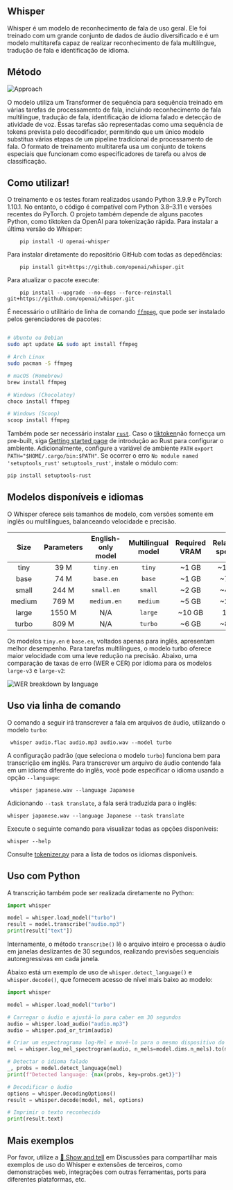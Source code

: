 ## Whisper
Whisper é um modelo de reconhecimento de fala de uso geral. Ele foi treinado com um grande conjunto de dados de áudio diversificado e é um modelo multitarefa capaz de realizar reconhecimento de fala multilíngue, tradução de fala e identificação de idioma.

## Método

![Approach](https://raw.githubusercontent.com/openai/whisper/main/approach.png)

O modelo utiliza um Transformer de sequência para sequência treinado em várias tarefas de processamento de fala, incluindo reconhecimento de fala multilíngue, tradução de fala, identificação de idioma falado e detecção de atividade de voz. Essas tarefas são representadas como uma sequência de tokens prevista pelo decodificador, permitindo que um único modelo substitua várias etapas de um pipeline tradicional de processamento de fala. O formato de treinamento multitarefa usa um conjunto de tokens especiais que funcionam como especificadores de tarefa ou alvos de classificação.

## Como utilizar!

O treinamento e os testes foram realizados usando Python 3.9.9 e PyTorch 1.10.1. No entanto, o código é compatível com Python 3.8–3.11 e versões recentes do PyTorch. O projeto também depende de alguns pacotes Python, como tiktoken da OpenAI para tokenização rápida. Para instalar a última versão do Whisper:
        
        pip install -U openai-whisper

Para instalar diretamente do repositório GitHub com todas as depedências:

        pip install git+https://github.com/openai/whisper.git

Para atualizar o pacote execute:

        pip install --upgrade --no-deps --force-reinstall git+https://github.com/openai/whisper.git

É necessário o utilitário de linha de comando [`ffmpeg`](https://ffmpeg.org/), que pode ser instalado pelos gerenciadores de pacotes:

```bash

# Ubuntu ou Debian
sudo apt update && sudo apt install ffmpeg

# Arch Linux
sudo pacman -S ffmpeg

# macOS (Homebrew)
brew install ffmpeg

# Windows (Chocolatey)
choco install ffmpeg

# Windows (Scoop)
scoop install ffmpeg

```

Também pode ser necessário instalar [`rust`](http://rust-lang.org). Caso o [tiktoken](https://github.com/openai/tiktoken)não fornecça um pre-built, siga [Getting started page](https://www.rust-lang.org/learn/get-started) de introdução ao Rust para configurar o ambiente. Adicionalmente, configure a variável de ambiente `PATH`
`export PATH="$HOME/.cargo/bin:$PATH"`. Se ocorrer o erro `No module named 'setuptools_rust'` `setuptools_rust'`, instale o módulo com:

```bash
pip install setuptools-rust
```

## Modelos disponíveis e idiomas

O Whisper oferece seis tamanhos de modelo, com versões somente em inglês ou multilíngues, balanceando velocidade e precisão.

|  Size  | Parameters | English-only model | Multilingual model | Required VRAM | Relative speed |
|:------:|:----------:|:------------------:|:------------------:|:-------------:|:--------------:|
|  tiny  |    39 M    |     `tiny.en`      |       `tiny`       |     ~1 GB     |      ~10x      |
|  base  |    74 M    |     `base.en`      |       `base`       |     ~1 GB     |      ~7x       |
| small  |   244 M    |     `small.en`     |      `small`       |     ~2 GB     |      ~4x       |
| medium |   769 M    |    `medium.en`     |      `medium`      |     ~5 GB     |      ~2x       |
| large  |   1550 M   |        N/A         |      `large`       |    ~10 GB     |       1x       |
| turbo  |   809 M    |        N/A         |      `turbo`       |     ~6 GB     |      ~8x       |


Os modelos `tiny.en` e `base.en`, voltados apenas para inglês, apresentam melhor desempenho. Para tarefas multilíngues, o modelo turbo oferece maior velocidade com uma leve redução na precisão. Abaixo, uma comparação de taxas de erro (WER e CER) por idioma para os modelos `large-v3` e `large-v2`:

![WER breakdown by language](https://github.com/openai/whisper/assets/266841/f4619d66-1058-4005-8f67-a9d811b77c62)

## Uso via linha de comando

O comando a seguir irá transcrever a fala em arquivos de áudio, utilizando o modelo `turbo`:

     whisper audio.flac audio.mp3 audio.wav --model turbo

A configuração padrão (que seleciona o modelo `turbo`) funciona bem para transcrição em inglês. Para transcrever um arquivo de áudio contendo fala em um idioma diferente do inglês, você pode especificar o idioma usando a opção `--language`:

     whisper japanese.wav --language Japanese

Adicionando `--task translate`, a fala será traduzida para o inglês:

    whisper japanese.wav --language Japanese --task translate

Execute o seguinte comando para visualizar todas as opções disponíveis:

    whisper --help

Consulte [tokenizer.py](https://github.com/openai/whisper/blob/main/whisper/tokenizer.py) para a lista de todos os idiomas disponíveis.

## Uso com Python

A transcrição também pode ser realizada diretamente no Python:

```python
import whisper

model = whisper.load_model("turbo")
result = model.transcribe("audio.mp3")
print(result["text"])
```

Internamente, o método `transcribe()` lê o arquivo inteiro e processa o áudio em janelas deslizantes de 30 segundos, realizando previsões sequenciais autoregressivas em cada janela.

Abaixo está um exemplo de uso de `whisper.detect_language()` e `whisper.decode()`, que fornecem acesso de nível mais baixo ao modelo:

```python
import whisper

model = whisper.load_model("turbo")

# Carregar o áudio e ajustá-lo para caber em 30 segundos
audio = whisper.load_audio("audio.mp3")
audio = whisper.pad_or_trim(audio)

# Criar um espectrograma log-Mel e movê-lo para o mesmo dispositivo do modelo
mel = whisper.log_mel_spectrogram(audio, n_mels=model.dims.n_mels).to(model.device)

# Detectar o idioma falado
_, probs = model.detect_language(mel)
print(f"Detected language: {max(probs, key=probs.get)}")

# Decodificar o áudio
options = whisper.DecodingOptions()
result = whisper.decode(model, mel, options)

# Imprimir o texto reconhecido
print(result.text)
```
## Mais exemplos

Por favor, utilize a [🙌 Show and tell](https://github.com/openai/whisper/discussions/categories/show-and-tell) em Discussões para compartilhar mais exemplos de uso do Whisper e extensões de terceiros, como demonstrações web, integrações com outras ferramentas, ports para diferentes plataformas, etc.
